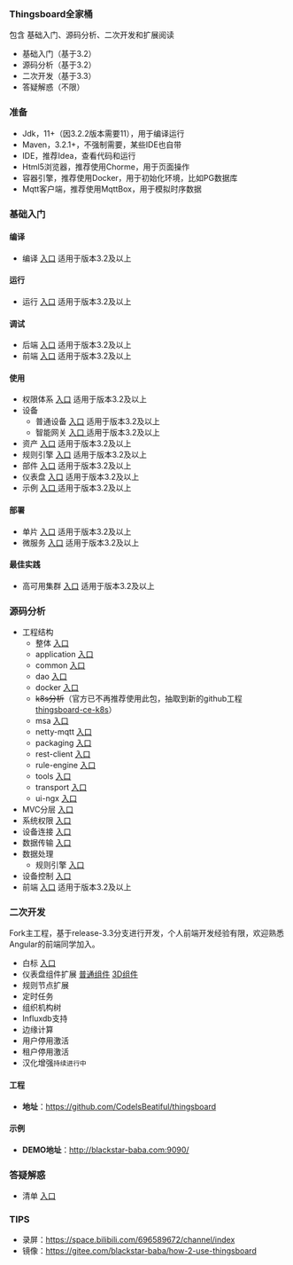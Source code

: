 ### Thingsboard全家桶
包含 基础入门、源码分析、二次开发和扩展阅读
- 基础入门（基于3.2）
- 源码分析（基于3.2）
- 二次开发（基于3.3）
- 答疑解惑（不限）

### 准备
- Jdk，11+（因3.2.2版本需要11），用于编译运行
- Maven，3.2.1+，不强制需要，某些IDE也自带
- IDE，推荐Idea，查看代码和运行
- Html5浏览器，推荐使用Chorme，用于页面操作
- 容器引擎，推荐使用Docker，用于初始化环境，比如PG数据库
- Mqtt客户端，推荐使用MqttBox，用于模拟时序数据

### 基础入门
#### 编译
- 编译 [入口](doc/编译/编译.md) 适用于版本3.2及以上

#### 运行
- 运行 [入口](doc/运行/运行.md) 适用于版本3.2及以上

#### 调试
- 后端 [入口](doc/调试/后端.md) 适用于版本3.2及以上
- 前端 [入口](doc/调试/前端.md) 适用于版本3.2及以上

#### 使用
-  权限体系 [入口](doc/使用/权限体系.md) 适用于版本3.2及以上
-  设备
	-  普通设备  [入口](doc/使用/普通设备.md) 适用于版本3.2及以上
	-  智能网关  [入口 ](doc/使用/智能网关.md)适用于版本3.2及以上
-  资产 [入口](doc/使用/资产.md) 适用于版本3.2及以上
-  规则引擎 [入口](doc/使用/规则引擎.md) 适用于版本3.2及以上
-  部件 [入口](doc/使用/部件.md) 适用于版本3.2及以上
-  仪表盘 [入口](doc/使用/仪表盘.md) 适用于版本3.2及以上
-  示例 [入口 ](doc/使用/示例.md)适用于版本3.2及以上

#### 部署
- 单片 [入口](doc/部署/单片.md) 适用于版本3.2及以上
- 微服务 [入口](doc/部署/微服务.md) 适用于版本3.2及以上

#### 最佳实践
- 高可用集群 [入口](doc/最佳实践/高可用集群.md) 适用于版本3.2及以上

### 源码分析
- 工程结构
  - 整体 [入口](doc/工程/整体.md)
  - application  [入口](doc/工程/application.md)
  - common  [入口](doc/工程/common.md)
  - dao  [入口](doc/工程/dao.md)
  - docker  [入口](doc/工程/docker.md)
  - ~~k8s分析~~（官方已不再推荐使用此包，抽取到新的github工程 [thingsboard-ce-k8s](https://github.com/thingsboard/thingsboard-ce-k8s)）
  - msa  [入口](doc/工程/msa.md)
  - netty-mqtt  [入口](doc/工程/netty-mqtt.md)
  - packaging  [入口](doc/工程/packaging.md)
  - rest-client  [入口](doc/工程/rest-client.md)
  - rule-engine  [入口](doc/工程/rule-engine.md)
  - tools  [入口](doc/工程/tools.md)
  - transport  [入口](doc/工程/transport.md)
  - ui-ngx  [入口](doc/工程/ui-ngx.md)
- MVC分层 [入口](doc/分析/MVC分层.md)
- 系统权限 [入口](doc/分析/系统权限.md)
- 设备连接 [入口](doc/分析/设备连接.md)
- 数据传输 [入口](doc/分析/数据传输.md)
- 数据处理
  - 规则引擎 [入口](doc/分析/规则引擎.md)
- 设备控制 [入口](doc/分析/设备控制.md)
- 前端  [入口](doc/分析/前端.md) 适用于版本3.2及以上

### 二次开发

Fork主工程，基于release-3.3分支进行开发，个人前端开发经验有限，欢迎熟悉Angular的前端同学加入。

- 白标 [入口](doc/二次开发/白标.md)
- 仪表盘组件扩展 [普通组件](doc/二次开发/组件扩展.md) [3D组件](doc/二次开发/3D组件扩展.md)
- 规则节点扩展
- 定时任务
- 组织机构树
- Influxdb支持
- 边缘计算
- 用户停用激活
- 租户停用激活
- 汉化增强`持续进行中`

#### 工程
- **地址**：https://github.com/CodeIsBeatiful/thingsboard

#### 示例
- **DEMO地址**：http://blackstar-baba.com:9090/

### 答疑解惑 
- 清单 [入口](doc/答疑解惑/README.md)


### TIPS

- 录屏：https://space.bilibili.com/696589672/channel/index
- 镜像：https://gitee.com/blackstar-baba/how-2-use-thingsboard

